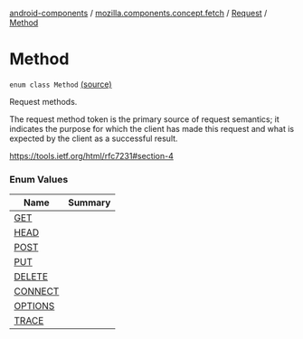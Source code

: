 [android-components](../../../index.md) / [mozilla.components.concept.fetch](../../index.md) / [Request](../index.md) / [Method](./index.md)

# Method

`enum class Method` [(source)](https://github.com/mozilla-mobile/android-components/blob/master/components/concept/fetch/src/main/java/mozilla/components/concept/fetch/Request.kt#L116)

Request methods.

The request method token is the primary source of request semantics;
it indicates the purpose for which the client has made this request
and what is expected by the client as a successful result.

https://tools.ietf.org/html/rfc7231#section-4

### Enum Values

| Name | Summary |
|---|---|
| [GET](-g-e-t.md) |  |
| [HEAD](-h-e-a-d.md) |  |
| [POST](-p-o-s-t.md) |  |
| [PUT](-p-u-t.md) |  |
| [DELETE](-d-e-l-e-t-e.md) |  |
| [CONNECT](-c-o-n-n-e-c-t.md) |  |
| [OPTIONS](-o-p-t-i-o-n-s.md) |  |
| [TRACE](-t-r-a-c-e.md) |  |
